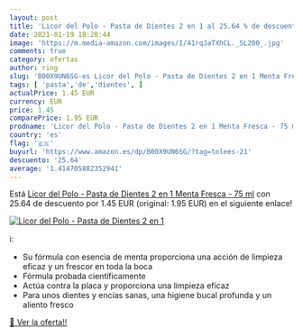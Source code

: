 ```yaml
---
layout: post
title: 'Licor del Polo - Pasta de Dientes 2 en 1 al 25.64 % de descuento'
date: 2021-01-19 18:20:44
image: 'https://m.media-amazon.com/images/I/41rqJaTXhCL._SL200_.jpg'
comments: true
category: ofertas
author: ring
slug: 'B00X9UN6SG-es Licor del Polo - Pasta de Dientes 2 en 1 Menta Fresca - 75 ml'
tags: [ 'pasta','de','dientes', ]
actualPrice: 1.45 EUR
currency: EUR
price: 1.45
comparePrice: 1.95 EUR
prodname: 'Licor del Polo - Pasta de Dientes 2 en 1 Menta Fresca - 75 ml'
country: 'es'
flag: '🇪🇸'
buyurl: 'https://www.amazon.es/dp/B00X9UN6SG/?tag=tolees-21'
descuento: '25.64'
average: '1.414705882352941'
---
```


Está [Licor del Polo - Pasta de Dientes 2 en 1 Menta Fresca - 75 ml](https://www.amazon.es/dp/B00X9UN6SG/?tag=tolees-21) con 25.64 de descuento por 1.45 EUR (original: 1.95 EUR) en el siguiente enlace!

[![Licor del Polo - Pasta de Dientes 2 en 1](https://m.media-amazon.com/images/I/41rqJaTXhCL._SL200_.jpg)](https://www.amazon.es/dp/B00X9UN6SG/?tag=tolees-21)

ℹ️:

- Su fórmula con esencia de menta proporciona una acción de limpieza eficaz y un frescor en toda la boca
- Fórmula probada científicamente
- Actúa contra la placa y proporciona una limpieza eficaz
- Para unos dientes y encías sanas, una higiene bucal profunda y un aliento fresco

[🛒 Ver la oferta!!](https://www.amazon.es/dp/B00X9UN6SG/?tag=tolees-21)

